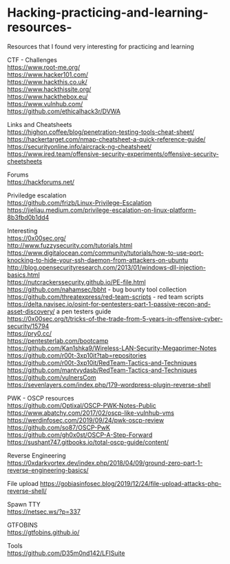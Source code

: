 # Hacking-practicing-and-learning-resources-
Resources that I found very interesting for practicing and learning

CTF - Challenges<br>
https://www.root-me.org/ <br>
https://www.hacker101.com/ <br>
https://www.hackthis.co.uk/ <br>
https://www.hackthissite.org/ <br>
https://www.hackthebox.eu/ <br>
https://www.vulnhub.com/ <br>
https://github.com/ethicalhack3r/DVWA <br>

Links and Cheatsheets<br>
https://highon.coffee/blog/penetration-testing-tools-cheat-sheet/ <br>
https://hackertarget.com/nmap-cheatsheet-a-quick-reference-guide/<br>
https://securityonline.info/aircrack-ng-cheatsheet/<br>
https://www.ired.team/offensive-security-experiments/offensive-security-cheetsheets<br>


Forums<br>
https://hackforums.net/ <br>

Priviledge escalation<br>
https://github.com/frizb/Linux-Privilege-Escalation<br>
https://jieliau.medium.com/privilege-escalation-on-linux-platform-8b3fbd0b1dd4<br>

Interesting<br>
https://0x00sec.org/<br>
http://www.fuzzysecurity.com/tutorials.html<br>
https://www.digitalocean.com/community/tutorials/how-to-use-port-knocking-to-hide-your-ssh-daemon-from-attackers-on-ubuntu<br>
http://blog.opensecurityresearch.com/2013/01/windows-dll-injection-basics.html<br>
https://nutcrackerssecurity.github.io/PE-file.html<br>
https://github.com/nahamsec/bbht - bug bounty tool collection <br>
https://github.com/threatexpress/red-team-scripts - red team scripts <br>
https://delta.navisec.io/osint-for-pentesters-part-1-passive-recon-and-asset-discovery/ a pen testers guide<br>
https://0x00sec.org/t/tricks-of-the-trade-from-5-years-in-offensive-cyber-security/15794<br>
https://pry0.cc/ <br>
https://pentesterlab.com/bootcamp <br>
https://github.com/Kan1shka9/Wireless-LAN-Security-Megaprimer-Notes<br>
https://github.com/r00t-3xp10it?tab=repositories<br>
https://github.com/r00t-3xp10it/RedTeam-Tactics-and-Techniques<br>
https://github.com/mantvydasb/RedTeam-Tactics-and-Techniques<br>
https://github.com/vulnersCom<br>
https://sevenlayers.com/index.php/179-wordpress-plugin-reverse-shell

PWK - OSCP resources<br>
https://github.com/Optixal/OSCP-PWK-Notes-Public <br>
https://www.abatchy.com/2017/02/oscp-like-vulnhub-vms <br>
https://werdinfosec.com/2019/09/24/pwk-oscp-review <br>
https://github.com/so87/OSCP-PwK <br>
https://github.com/gh0x0st/OSCP-A-Step-Forward<br>
https://sushant747.gitbooks.io/total-oscp-guide/content/<br>

Reverse Engineering<br>
https://0xdarkvortex.dev/index.php/2018/04/09/ground-zero-part-1-reverse-engineering-basics/<br>

File upload
https://gobiasinfosec.blog/2019/12/24/file-upload-attacks-php-reverse-shell/

Spawn TTY<br>
https://netsec.ws/?p=337<br>

GTFOBINS<br>
https://gtfobins.github.io/<br>

Tools<br>
https://github.com/D35m0nd142/LFISuite

